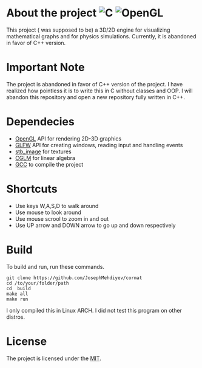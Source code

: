 # About the project ![C](https://img.shields.io/badge/-%2300599C.svg?style=Plastic&logo=c&logoColor=white) ![OpenGL](https://img.shields.io/badge/OpenGL-%23FFFFFF.svg?style=Plastic&logo=opengl)
This project ( was supposed to be) a 3D/2D engine for visualizing mathematical graphs and for physics simulations. Currently, it is abandoned in favor of C++ version.
# Important Note
The project is abandoned in favor of C++ version of the project. I have realized how pointless it is to write this in C without classes and OOP. 
I will abandon this repository and open a new repository fully written in C++.

# Dependecies
* [OpenGL](https://www.khronos.org/opengl/wiki/Getting_Started#Downloading_OpenGL)  API for rendering 2D-3D graphics
* [GLFW](https://github.com/glfw/glfw) API for creating windows, reading input and handling events
* [stb_image](https://github.com/nothings/stb/blob/master/stb_image.h) for textures
* [CGLM](https://github.com/recp/cglm) for linear algebra 
* [GCC](https://gcc.gnu.org/install/) to compile the project

# Shortcuts
* Use keys W,A,S,D to walk around
* Use mouse to look around
* Use mouse scrool to zoom in and out
* Use UP arrow and DOWN arrow to go up and down respectively
# Build

To build and run, run these commands.

```
git clone https://github.com/JosephMehdiyev/cormat
cd /to/your/folder/path
cd  build
make all
make run
```
I only compiled this in Linux ARCH. I did not test this program on other distros.

# License
The project is licensed under the [MIT](https://github.com/JosephMehdiyev/cormat/blob/main/LICENSE).


